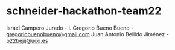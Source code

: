 # schneider-hackathon-team22
Israel Campero Jurado - i.
Gregorio Bueno Bueno - gregoriobuenobueno@gmail.com
Juan Antonio Bellido Jiménez - p22bejij@uco.es
